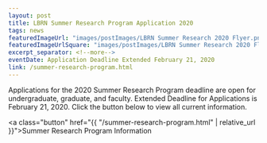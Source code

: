 ```yaml
---
layout: post
title: LBRN Summer Research Program Application 2020
tags: news
featuredImageUrl: "images/postImages/LBRN Summer Research 2020 Flyer.png"
featuredImageUrlSquare: "images/postImages/LBRN Summer Research 2020 Flyer.png"
excerpt_separator: <!--more-->
eventDate: Application Deadline Extended February 21, 2020
link: /summer-research-program.html
---
```

Applications for the 2020 Summer Research Program deadline are open for undergraduate, graduate, and faculty.<!--more--> Extended Deadline for Applications is February 21, 2020. Click the button below to view all current information.

<a class="button" href="{{ "/summer-research-program.html" | relative_url }}">Summer Research Program Information</a>
